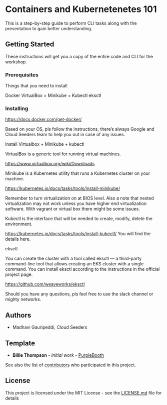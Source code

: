 # Containers and Kubernetenetes 101

This is a step-by-step guide to perform CLI tasks along with the presentation to gain better understanding.

## Getting Started

These instructions will get you a copy of the entire code and CLI for the workshop.

### Prerequisites

Things that you need to install

Docker
VirtualBox + Minikube + Kubectl
eksctl

### Installing

https://docs.docker.com/get-docker/

Based on your OS, pls follow the instructions, there’s always Google and Cloud Seeders team to help you out in case of any issues.

Install Virtualbox + Minikube + kubectl

VirtualBox is a generic tool for running virtual machines.

https://www.virtualbox.org/wiki/Downloads

Minikube is a Kubernetes utility that runs a Kubernetes cluster on your machine.

https://kubernetes.io/docs/tasks/tools/install-minikube/

Remember to turn virtualization on at BIOS level. Also a note that nested virtualization may not work unless you have higher end virtualization software. With vagrant or virtual box there might be some issues.

Kubectl is the interface that will be needed to create, modify, delete the environment.

https://kubernetes.io/docs/tasks/tools/install-kubectl/ You will find the details here.

eksctl

You can create the cluster with a tool called eksctl — a third-party command-line tool that allows creating an EKS cluster with a single command. You can install eksctl according to the instructions in the official project page.

https://github.com/weaveworks/eksctl

Should you have any questions, pls feel free to use the slack channel or mighty networks.

## Authors
* Madhavi Gauripeddi, Cloud Seeders

## Template
* **Billie Thompson** - *Initial work* - [PurpleBooth](https://github.com/PurpleBooth)

See also the list of [contributors](https://github.com/your/project/contributors) who participated in this project.

## License

This project is licensed under the MIT License - see the [LICENSE.md](LICENSE.md) file for details

